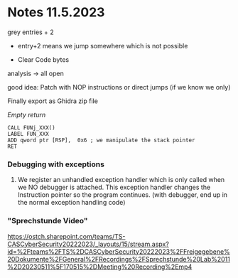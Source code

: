 # Notes 11.5.2023

grey entries + 2

- entry+2 means we jump somewhere which is not possible

- Clear Code bytes


analysis -> all open


good idea: Patch with NOP instructions or direct jumps (if we know we only)


Finally export as Ghidra zip file

*Empty return*
```
CALL FUNj_XXX()
LABEL FUN_XXX
ADD qword ptr [RSP],  0x6 ; we manipulate the stack pointer
RET
```


### Debugging with exceptions

1. We register an unhandled exception handler which is only called when we NO debugger is attached. This exception handler changes the Instruction pointer so the program continues.   (with debugger, end up in the normal exception handling code)


### "Sprechstunde Video"
https://ostch.sharepoint.com/teams/TS-CASCyberSecurity20222023/_layouts/15/stream.aspx?id=%2Fteams%2FTS%2DCASCyberSecurity20222023%2FFreigegebene%20Dokumente%2FGeneral%2FRecordings%2FSprechstunde%20Lab%2011%2D20230511%5F170515%2DMeeting%20Recording%2Emp4